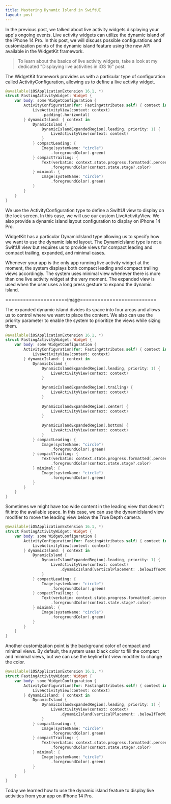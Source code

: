 ```yaml
---
title: Mastering Dynamic Island in SwiftUI
layout: post
---
```


In the previous post, we talked about live activity widgets displaying your app's ongoing events. Live activity widgets can utilize the dynamic island of the iPhone 14 Pro. In this post, we will discuss possible configurations and customization points of the dynamic island feature using the new API available in the WidgetKit framework.

> To learn about the basics of live activity widgets, take a look at my dedicated "Displaying live activities in iOS 16" post.

The WidgetKit framework provides us with a particular type of configuration called ActivityConfiguration, allowing us to define a live activity widget.

```swift
@available(iOSApplicationExtension 16.1, *)
struct FastingActivityWidget: Widget {
    var body: some WidgetConfiguration {
        ActivityConfiguration(for: FastingAttributes.self) { context in
            LiveActivityView(context: context)
                .padding(.horizontal)
        } dynamicIsland: { context in
            DynamicIsland {
                DynamicIslandExpandedRegion(.leading, priority: 1) {
                    LiveActivityView(context: context)
                }
            } compactLeading: {
                Image(systemName: "circle")
                    .foregroundColor(.green)
            } compactTrailing: {
                Text(verbatim: context.state.progress.formatted(.percent.precision(.fractionLength(0))))
                    .foregroundColor(context.state.stage?.color)
            } minimal: {
                Image(systemName: "circle")
                    .foregroundColor(.green)
            }
        }
    }
}
```

We use the ActivityConfiguration type to define a SwiftUI view to display on the lock screen. In this case, we will use our custom LiveActivityView. We also provide a dynamic island layout configuration to display on iPhone 14 Pro.

WidgetKit has a particular DynamicIsland type allowing us to specify how we want to use the dynamic island layout. The DynamicIsland type is not a SwiftUI view but requires us to provide views for compact leading and compact trailing, expanded, and minimal cases.

Whenever your app is the only app running live activity widget at the moment, the system displays both compact leading and compact trailing views accordingly. The system uses minimal view whenever there is more than one live activity widget at the very moment. The expanded view is used when the user uses a long press gesture to expand the dynamic island.

=====================image==========================

The expanded dynamic island divides its space into four areas and allows us to control where we want to place the content. We also can use the priority parameter to enable the system to prioritize the views while sizing them.

```swift
@available(iOSApplicationExtension 16.1, *)
struct FastingActivityWidget: Widget {
    var body: some WidgetConfiguration {
        ActivityConfiguration(for: FastingAttributes.self) { context in
            LiveActivityView(context: context)
        } dynamicIsland: { context in
            DynamicIsland {
                DynamicIslandExpandedRegion(.leading, priority: 1) {
                    LiveActivityView(context: context)
                }
                
                DynamicIslandExpandedRegion(.trailing) {
                    LiveActivityView(context: context)
                }
                
                DynamicIslandExpandedRegion(.center) {
                    LiveActivityView(context: context)
                }
                
                DynamicIslandExpandedRegion(.bottom) {
                    LiveActivityView(context: context)
                }
            } compactLeading: {
                Image(systemName: "circle")
                    .foregroundColor(.green)
            } compactTrailing: {
                Text(verbatim: context.state.progress.formatted(.percent.precision(.fractionLength(0))))
                    .foregroundColor(context.state.stage?.color)
            } minimal: {
                Image(systemName: "circle")
                    .foregroundColor(.green)
            }
        }
    }
}
```

Sometimes we might have too wide content in the leading view that doesn't fit into the available space. In this case, we can use the dynamicIsland view modifier to move the leading view below the True Depth camera.

```swift
@available(iOSApplicationExtension 16.1, *)
struct FastingActivityWidget: Widget {
    var body: some WidgetConfiguration {
        ActivityConfiguration(for: FastingAttributes.self) { context in
            LiveActivityView(context: context)
        } dynamicIsland: { context in
            DynamicIsland {
                DynamicIslandExpandedRegion(.leading, priority: 1) {
                    LiveActivityView(context: context)
                        .dynamicIsland(verticalPlacement: .belowIfTooWide)
                }
            } compactLeading: {
                Image(systemName: "circle")
                    .foregroundColor(.green)
            } compactTrailing: {
                Text(verbatim: context.state.progress.formatted(.percent.precision(.fractionLength(0))))
                    .foregroundColor(context.state.stage?.color)
            } minimal: {
                Image(systemName: "circle")
                    .foregroundColor(.green)
            }
        }
    }
}
```

Another customization point is the background color of compact and minimal views. By default, the system uses black color to fill the compact and minimal views, but we can use the keylineTint view modifier to change the color.

```swift
@available(iOSApplicationExtension 16.1, *)
struct FastingActivityWidget: Widget {
    var body: some WidgetConfiguration {
        ActivityConfiguration(for: FastingAttributes.self) { context in
            LiveActivityView(context: context)
        } dynamicIsland: { context in
            DynamicIsland {
                DynamicIslandExpandedRegion(.leading, priority: 1) {
                    LiveActivityView(context: context)
                        .dynamicIsland(verticalPlacement: .belowIfTooWide)
                }
            } compactLeading: {
                Image(systemName: "circle")
                    .foregroundColor(.green)
            } compactTrailing: {
                Text(verbatim: context.state.progress.formatted(.percent.precision(.fractionLength(0))))
                    .foregroundColor(context.state.stage?.color)
            } minimal: {
                Image(systemName: "circle")
                    .foregroundColor(.green)
            }
        }
    }
}
```

Today we learned how to use the dynamic island feature to display live activities from your app on iPhone 14 Pro.

